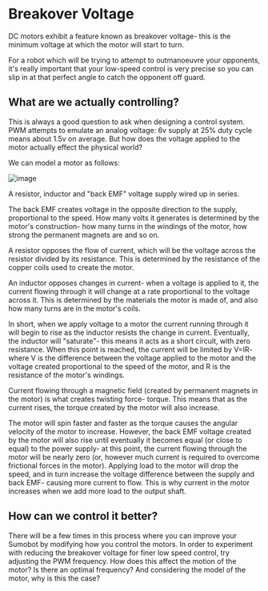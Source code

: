 # Breakover Voltage

DC motors exhibit a feature known as breakover voltage- this is the minimum voltage at which the motor will start to turn.

For a robot which will be trying to attempt to outmanoeuvre your opponents, it's really important that your low-speed control is very precise so you can slip in at that perfect angle to catch the opponent off guard.

## What are we actually controlling?
This is always a good question to ask when designing a control system. PWM attempts to emulate an analog voltage: 6v supply at 25% duty cycle means about 1.5v on average. But how does the voltage applied to the motor actually effect the physical world?

We can model a motor as follows:

![image](https://github.com/user-attachments/assets/9faf72da-8372-49f2-bcb5-5cf2e84a6401)

A resistor, inductor and "back EMF" voltage supply wired up in series.

The back EMF creates voltage in the opposite direction to the supply, proportional to the speed. How many volts it generates is determined by the motor's construction- how many turns in the windings of the motor, how strong the permanent magnets are and so on.

A resistor opposes the flow of current, which will be the voltage across the resistor divided by its resistance. This is determined by the resistance of the copper coils used to create the motor.

An inductor opposes changes in current- when a voltage is applied to it, the current flowing through it will change at a rate proportional to the voltage across it. This is determined by the materials the motor is made of, and also how many turns are in the motor's coils.

In short, when we apply voltage to a motor the current running through it will begin to rise as the inductor resists the change in current. Eventually, the inductor will "saturate"- this means it acts as a short circuit, with zero resistance. When this point is reached, the current will be limited by V=IR- where V is the difference between the voltage applied to the motor and the voltage created proportional to the speed of the motor, and R is the resistance of the motor's windings.

Current flowing through a magnetic field (created by permanent magnets in the motor) is what creates twisting force- torque. This means that as the current rises, the torque created by the motor will also increase.

The motor will spin faster and faster as the torque causes the angular velocity of the motor to increase. However, the back EMF voltage created by the motor will also rise until eventually it becomes equal (or close to equal) to the power supply- at this point, the current flowing through the motor will be nearly zero (or, however much current is required to overcome frictional forces in the motor). Applying load to the motor will drop the speed, and in turn increase the voltage difference between the supply and back EMF- causing more current to flow. This is why current in the motor increases when we add more load to the output shaft.

## How can we control it better?
There will be a few times in this process where you can improve your Sumobot by modifying how you control the motors. In order to experiment with reducing the breakover voltage for finer low speed control, try adjusting the PWM frequency. How does this affect the motion of the motor? Is there an optimal frequency? And considering the model of the motor, why is this the case?
